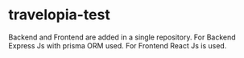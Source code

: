 # travelopia-test
Backend and Frontend are added in a single repository.
For Backend Express Js with prisma ORM used.
For Frontend React Js is used.
